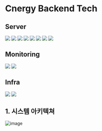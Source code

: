# Cnergy Backend Tech

## Server
<img src="https://img.shields.io/badge/java-007396?style=flat-square&logo=OpenJDK&logoColor=white"> <img src="https://img.shields.io/badge/Spring-6DB33F?style=flat-square&logo=Spring&logoColor=white">
<img src="https://img.shields.io/badge/springboot-6DB33F?style=flat-square&logo=springboot&logoColor=white">
<img src="https://img.shields.io/badge/JUnit5-25A162?style=flat-square&logo=JUnit5&logoColor=white">
<img src="https://img.shields.io/badge/Hibernate-59666C?style=flat-square&logo=Hibernate&logoColor=white">
<img src="https://img.shields.io/badge/MySQL-4479A1?style=flat-square&logo=MySQL&logoColor=white">
<img src="https://img.shields.io/badge/Redis-DC382D?style=flat-square&logo=Redis&logoColor=white"> 
<img src="https://img.shields.io/badge/nginx-%23009639.svg?style=flat-square&logo=nginx&logoColor=white">

## Monitoring

<img src="https://img.shields.io/badge/Prometheus-E6522C?style=flat-square&logo=Prometheus&logoColor=white">
<img src="https://img.shields.io/badge/grafana-%23F46800.svg?style=flat-square&logo=grafana&logoColor=white
">


## Infra
<img src="https://img.shields.io/badge/GitHub Actions-2088FF?style=flat-square&logo=GitHub Actions&logoColor=white">
<img src="https://img.shields.io/badge/Amazon%20EC2-FF9900?style=flat-square&logo=Amazon%20EC2&logoColor=white">


## 1. 시스템 아키텍쳐

![image](https://github.com/user-attachments/assets/84812867-3a0f-478c-8c4a-8bf8714583ac)

